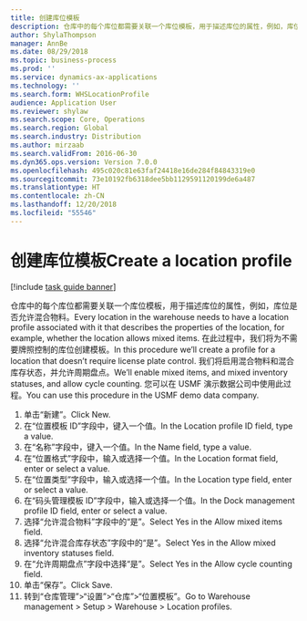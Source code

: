 ```yaml
---
title: 创建库位模板
description: 仓库中的每个库位都需要关联一个库位模板，用于描述库位的属性，例如，库位是否允许混合物料。
author: ShylaThompson
manager: AnnBe
ms.date: 08/29/2018
ms.topic: business-process
ms.prod: ''
ms.service: dynamics-ax-applications
ms.technology: ''
ms.search.form: WHSLocationProfile
audience: Application User
ms.reviewer: shylaw
ms.search.scope: Core, Operations
ms.search.region: Global
ms.search.industry: Distribution
ms.author: mirzaab
ms.search.validFrom: 2016-06-30
ms.dyn365.ops.version: Version 7.0.0
ms.openlocfilehash: 495c020c81e63faf24418e16de284f84843319e0
ms.sourcegitcommit: 73e10192fb6318dee5bb1129591120199de6a487
ms.translationtype: HT
ms.contentlocale: zh-CN
ms.lasthandoff: 12/20/2018
ms.locfileid: "55546"
---
```

# <a name="create-a-location-profile"></a><span data-ttu-id="a5d5a-103">创建库位模板</span><span class="sxs-lookup"><span data-stu-id="a5d5a-103">Create a location profile</span></span>

[!include [task guide banner](../../includes/task-guide-banner.md)]

<span data-ttu-id="a5d5a-104">仓库中的每个库位都需要关联一个库位模板，用于描述库位的属性，例如，库位是否允许混合物料。</span><span class="sxs-lookup"><span data-stu-id="a5d5a-104">Every location in the warehouse needs to have a location profile associated with it that describes the properties of the location, for example, whether the location allows mixed items.</span></span> <span data-ttu-id="a5d5a-105">在此过程中，我们将为不需要牌照控制的库位创建模板。</span><span class="sxs-lookup"><span data-stu-id="a5d5a-105">In this procedure we’ll create a profile for a location that doesn’t require license plate control.</span></span> <span data-ttu-id="a5d5a-106">我们将启用混合物料和混合库存状态，并允许周期盘点。</span><span class="sxs-lookup"><span data-stu-id="a5d5a-106">We’ll enable mixed items, and mixed inventory statuses, and allow cycle counting.</span></span> <span data-ttu-id="a5d5a-107">您可以在 USMF 演示数据公司中使用此过程。</span><span class="sxs-lookup"><span data-stu-id="a5d5a-107">You can use this procedure in the USMF demo data company.</span></span>

1. <span data-ttu-id="a5d5a-108">单击“新建”。</span><span class="sxs-lookup"><span data-stu-id="a5d5a-108">Click New.</span></span>
2. <span data-ttu-id="a5d5a-109">在“位置模板 ID”字段中，键入一个值。</span><span class="sxs-lookup"><span data-stu-id="a5d5a-109">In the Location profile ID field, type a value.</span></span>
3. <span data-ttu-id="a5d5a-110">在“名称”字段中，键入一个值。</span><span class="sxs-lookup"><span data-stu-id="a5d5a-110">In the Name field, type a value.</span></span>
4. <span data-ttu-id="a5d5a-111">在“位置格式”字段中，输入或选择一个值。</span><span class="sxs-lookup"><span data-stu-id="a5d5a-111">In the Location format field, enter or select a value.</span></span>
5. <span data-ttu-id="a5d5a-112">在“位置类型”字段中，输入或选择一个值。</span><span class="sxs-lookup"><span data-stu-id="a5d5a-112">In the Location type field, enter or select a value.</span></span>
6. <span data-ttu-id="a5d5a-113">在“码头管理模板 ID”字段中，输入或选择一个值。</span><span class="sxs-lookup"><span data-stu-id="a5d5a-113">In the Dock management profile ID field, enter or select a value.</span></span>
7. <span data-ttu-id="a5d5a-114">选择“允许混合物料”字段中的“是”。</span><span class="sxs-lookup"><span data-stu-id="a5d5a-114">Select Yes in the Allow mixed items field.</span></span>
8. <span data-ttu-id="a5d5a-115">选择“允许混合库存状态”字段中的“是”。</span><span class="sxs-lookup"><span data-stu-id="a5d5a-115">Select Yes in the Allow mixed  inventory statuses field.</span></span>
9. <span data-ttu-id="a5d5a-116">在“允许周期盘点”字段中选择“是”。</span><span class="sxs-lookup"><span data-stu-id="a5d5a-116">Select Yes in the Allow cycle counting field.</span></span>
10. <span data-ttu-id="a5d5a-117">单击“保存”。</span><span class="sxs-lookup"><span data-stu-id="a5d5a-117">Click Save.</span></span>
11. <span data-ttu-id="a5d5a-118">转到“仓库管理”>“设置”>“仓库”>“位置模板”。</span><span class="sxs-lookup"><span data-stu-id="a5d5a-118">Go to Warehouse management > Setup > Warehouse > Location profiles.</span></span>

